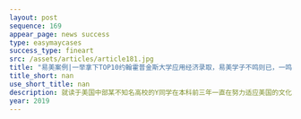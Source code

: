 ```yaml
---
layout: post
sequence: 169
appear_page: news success
type: easymaycases
success_type: fineart
src: /assets/articles/article181.jpg
title: "易美案例|一举拿下TOP10约翰霍普金斯大学应用经济录取，易美学子不鸣则已，一鸣惊人！"
title_short: nan
use_short_title: nan
description: 就读于美国中部某不知名高校的Y同学在本科前三年一直在努力适应美国的文化及生活节奏，为此她参加了很多社团及志愿者活动，然而她的专业成绩也因此受到了影响。眼看临近毕业，然而由于学校地处偏僻，声誉也一般，她几经努力也没有找到合适的工作或实习。因此，她决心求助于易美，希望能进入经济发达地区的知名高校转读热门的专业，为自己今后的就业发展铺平道路。
year: 2019
---
```


